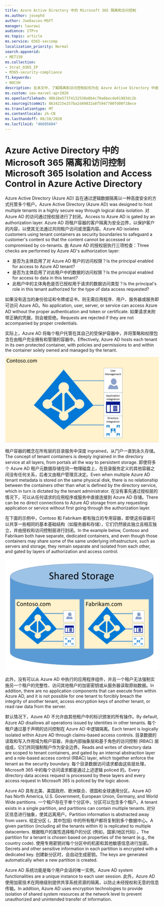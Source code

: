 ```yaml
---
title: Azure Active Directory 中的 Microsoft 365 隔离和访问控制
ms.author: josephd
author: JoeDavies-MSFT
manager: laurawi
audience: ITPro
ms.topic: article
ms.service: O365-seccomp
localization_priority: Normal
search.appverid:
- MET150
ms.collection:
- Strat_O365_IP
- M365-security-compliance
f1.keywords:
- NOCSH
description: 在本文中，了解隔离和访问控制如何为在 Azure Active Directory 中彼此隔离的多个租户保持数据的工作方式。
ms.custom: seo-marvel-apr2020
ms.openlocfilehash: 98b18e57374132530e8b4c70a6becde01983dc2b
ms.sourcegitcommit: 8634215e257ba2d49832a8f5947700fd00f18ece
ms.translationtype: MT
ms.contentlocale: zh-CN
ms.lasthandoff: 08/10/2020
ms.locfileid: "46605604"
---
```

# <a name="microsoft-365-isolation-and-access-control-in-azure-active-directory"></a><span data-ttu-id="75573-103">Azure Active Directory 中的 Microsoft 365 隔离和访问控制</span><span class="sxs-lookup"><span data-stu-id="75573-103">Microsoft 365 Isolation and Access Control in Azure Active Directory</span></span>

<span data-ttu-id="75573-104">Azure Active Directory (Azure AD) 旨在通过逻辑数据隔离以一种高度安全的方式托管多个租户。</span><span class="sxs-lookup"><span data-stu-id="75573-104">Azure Active Directory (Azure AD) was designed to host multiple tenants in a highly secure way through logical data isolation.</span></span> <span data-ttu-id="75573-105">对 Azure AD 的访问通过授权层进行了封闭。</span><span class="sxs-lookup"><span data-stu-id="75573-105">Access to Azure AD is gated by an authorization layer.</span></span> <span data-ttu-id="75573-106">Azure AD 将租户容器的客户隔离为安全边界，以保护客户的内容，以使其无法通过共同租户访问或泄露内容。</span><span class="sxs-lookup"><span data-stu-id="75573-106">Azure AD isolates customers using tenant containers as security boundaries to safeguard a customer's content so that the content cannot be accessed or compromised by co-tenants.</span></span> <span data-ttu-id="75573-107">由 Azure AD 的授权层执行三项检查：</span><span class="sxs-lookup"><span data-stu-id="75573-107">Three checks are performed by Azure AD's authorization layer:</span></span>

- <span data-ttu-id="75573-108">是否为主体启用了对 Azure AD 租户的访问权限？</span><span class="sxs-lookup"><span data-stu-id="75573-108">Is the principal enabled for access to Azure AD tenant?</span></span>
- <span data-ttu-id="75573-109">是否为主体启用了对此租户中的数据的访问权限？</span><span class="sxs-lookup"><span data-stu-id="75573-109">Is the principal enabled for access to data in this tenant?</span></span>
- <span data-ttu-id="75573-110">此租户中的主体角色是否已授权用于请求的数据访问类型？</span><span class="sxs-lookup"><span data-stu-id="75573-110">Is the principal's role in this tenant authorized for the type of data access requested?</span></span>

<span data-ttu-id="75573-111">如果没有适当的身份验证和令牌或证书，则无需应用程序、用户、服务器或服务即可访问 Azure AD。</span><span class="sxs-lookup"><span data-stu-id="75573-111">No application, user, server, or service can access Azure AD without the proper authentication and token or certificate.</span></span> <span data-ttu-id="75573-112">如果请求未附带正确的凭据，则会被拒绝。</span><span class="sxs-lookup"><span data-stu-id="75573-112">Requests are rejected if they are not accompanied by proper credentials.</span></span>

<span data-ttu-id="75573-113">实际上，Azure AD 将每个租户托管在其自己的受保护容器中，并将策略和权限包含在由租户完全拥有和管理的容器中。</span><span class="sxs-lookup"><span data-stu-id="75573-113">Effectively, Azure AD hosts each tenant in its own protected container, with policies and permissions to and within the container solely owned and managed by the tenant.</span></span>
 
![Azure 容器](media/office-365-isolation-azure-container.png)

<span data-ttu-id="75573-115">租户容器的概念在所有层的目录服务中深度 ingrained，从门户一直到永久存储。</span><span class="sxs-lookup"><span data-stu-id="75573-115">The concept of tenant containers is deeply ingrained in the directory service at all layers, from portals all the way to persistent storage.</span></span> <span data-ttu-id="75573-116">即使将多个 Azure AD 租户元数据存储在同一物理磁盘上，在目录服务定义的其他容器之间没有任何关系，后者又由租户管理员决定。</span><span class="sxs-lookup"><span data-stu-id="75573-116">Even when multiple Azure AD tenant metadata is stored on the same physical disk, there is no relationship between the containers other than what is defined by the directory service, which in turn is dictated by the tenant administrator.</span></span> <span data-ttu-id="75573-117">在没有事先通过授权层的情况下，可以从任何请求的应用程序或服务中直接连接到 Azure AD 存储。</span><span class="sxs-lookup"><span data-stu-id="75573-117">There can be no direct connections to Azure AD storage from any requesting application or service without first going through the authorization layer.</span></span>

<span data-ttu-id="75573-118">在下面的示例中，Contoso 和 Fabrikam 都有独立的专用容器，即使这些容器可以共享一些相同的基本基础结构（如服务器和存储），它们仍然彼此独立且相互独立，并由授权和访问控制层进行封闭。</span><span class="sxs-lookup"><span data-stu-id="75573-118">In the example below, Contoso and Fabrikam both have separate, dedicated containers, and even though those containers may share some of the same underlying infrastructure, such as servers and storage, they remain separate and isolated from each other, and gated by layers of authorization and access control.</span></span>
 
![Azure 专用容器](media/office-365-isolation-azure-dedicated-containers.png)

<span data-ttu-id="75573-120">此外，没有可以从 Azure AD 中执行的应用程序组件，并且一个租户无法强制实施另一个租户的完整性、访问其他租户的加密密钥或从服务器读取原始数据。</span><span class="sxs-lookup"><span data-stu-id="75573-120">In addition, there are no application components that can execute from within Azure AD, and it is not possible for one tenant to forcibly breach the integrity of another tenant, access encryption keys of another tenant, or read raw data from the server.</span></span>

<span data-ttu-id="75573-121">默认情况下，Azure AD 不允许由其他租户中的标识颁发的所有操作。</span><span class="sxs-lookup"><span data-stu-id="75573-121">By default, Azure AD disallows all operations issued by identities in other tenants.</span></span> <span data-ttu-id="75573-122">每个租户通过基于声明的访问控制在 Azure AD 中逻辑隔离。</span><span class="sxs-lookup"><span data-stu-id="75573-122">Each tenant is logically isolated within Azure AD through claims-based access controls.</span></span> <span data-ttu-id="75573-123">目录数据的读取和写入作用域为租户容器，并由内部抽象层和基于角色的访问控制 (RBAC) 层组成，它们共同强制租户作为安全边界。</span><span class="sxs-lookup"><span data-stu-id="75573-123">Reads and writes of directory data are scoped to tenant containers, and gated by an internal abstraction layer and a role-based access control (RBAC) layer, which together enforce the tenant as the security boundary.</span></span> <span data-ttu-id="75573-124">每个目录数据访问请求都由这些层处理，Microsoft 365 中的每个访问请求都是通过上述逻辑 policed 的。</span><span class="sxs-lookup"><span data-stu-id="75573-124">Every directory data access request is processed by these layers and every access request in Microsoft 365 is policed by the logic above.</span></span>

<span data-ttu-id="75573-125">Azure AD 具有北美、美国政府、欧洲联合、德国和全球通用分区。</span><span class="sxs-lookup"><span data-stu-id="75573-125">Azure AD has North America, U.S. Government, European Union, Germany, and World Wide partitions.</span></span> <span data-ttu-id="75573-126">一个租户存在于单个分区中，分区可以包含多个租户。</span><span class="sxs-lookup"><span data-stu-id="75573-126">A tenant exists in a single partition, and partitions can contain multiple tenants.</span></span> <span data-ttu-id="75573-127">对分区信息进行抽象，使其远离用户。</span><span class="sxs-lookup"><span data-stu-id="75573-127">Partition information is abstracted away from users.</span></span> <span data-ttu-id="75573-128">给定分区 (，其中包括) 中的所有租户都将复制到多个数据中心。</span><span class="sxs-lookup"><span data-stu-id="75573-128">A given partition (including all the tenants within it) is replicated to multiple datacenters.</span></span> <span data-ttu-id="75573-129">根据租户的属性选择租户的分区 (例如，国家/地区代码) 。</span><span class="sxs-lookup"><span data-stu-id="75573-129">The partition for a tenant is chosen based on properties of the tenant (e.g., the country code).</span></span> <span data-ttu-id="75573-130">使用专用密钥对每个分区中的机密和其他敏感信息进行加密。</span><span class="sxs-lookup"><span data-stu-id="75573-130">Secrets and other sensitive information in each partition is encrypted with a dedicated key.</span></span> <span data-ttu-id="75573-131">创建新分区时，会自动生成密钥。</span><span class="sxs-lookup"><span data-stu-id="75573-131">The keys are generated automatically when a new partition is created.</span></span>

<span data-ttu-id="75573-132">Azure AD 系统功能是每个用户会话的唯一实例。</span><span class="sxs-lookup"><span data-stu-id="75573-132">Azure AD system functionalities are a unique instance to each user session.</span></span> <span data-ttu-id="75573-133">此外，Azure AD 使用加密技术在网络级别提供共享系统资源的隔离，以防止未经授权和无意的信息传输。</span><span class="sxs-lookup"><span data-stu-id="75573-133">In addition, Azure AD uses encryption technologies to provide isolation of shared system resources at the network level to prevent unauthorized and unintended transfer of information.</span></span>
